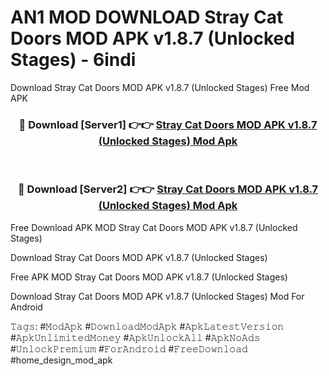 # AN1 MOD DOWNLOAD Stray Cat Doors MOD APK v1.8.7 (Unlocked Stages) - 6indi
Download Stray Cat Doors MOD APK v1.8.7 (Unlocked Stages) Free Mod APK

<div align="center">
<h3>🔴 Download [Server1] 👉👉 <a href="https://apk-comot.site?title=Stray_Cat_Doors_MOD_APK_v1.8.7_(Unlocked_Stages)">Stray Cat Doors MOD APK v1.8.7 (Unlocked Stages) Mod Apk</a></h3><br>

<h3>🔴 Download [Server2] 👉👉 <a href="https://apk-comot.site?title=Stray_Cat_Doors_MOD_APK_v1.8.7_(Unlocked_Stages)">Stray Cat Doors MOD APK v1.8.7 (Unlocked Stages) Mod Apk</a></h3>
</div>


Free Download APK MOD Stray Cat Doors MOD APK v1.8.7 (Unlocked Stages)

Download Stray Cat Doors MOD APK v1.8.7 (Unlocked Stages) 

Free APK MOD Stray Cat Doors MOD APK v1.8.7 (Unlocked Stages) 

Download Stray Cat Doors MOD APK v1.8.7 (Unlocked Stages) Mod For Android

𝚃𝚊𝚐𝚜: #𝙼𝚘𝚍𝙰𝚙𝚔 #𝙳𝚘𝚠𝚗𝚕𝚘𝚊𝚍𝙼𝚘𝚍𝙰𝚙𝚔 #𝙰𝚙𝚔𝙻𝚊𝚝𝚎𝚜𝚝𝚅𝚎𝚛𝚜𝚒𝚘𝚗 #𝙰𝚙𝚔𝚄𝚗𝚕𝚒𝚖𝚒𝚝𝚎𝚍𝙼𝚘𝚗𝚎𝚢 #𝙰𝚙𝚔𝚄𝚗𝚕𝚘𝚌𝚔𝙰𝚕𝚕 #𝙰𝚙𝚔𝙽𝚘𝙰𝚍𝚜 #𝚄𝚗𝚕𝚘𝚌𝚔𝙿𝚛𝚎𝚖𝚒𝚞𝚖 #𝙵𝚘𝚛𝙰𝚗𝚍𝚛𝚘𝚒𝚍 #𝙵𝚛𝚎𝚎𝙳𝚘𝚠𝚗𝚕𝚘𝚊𝚍 #home_design_mod_apk